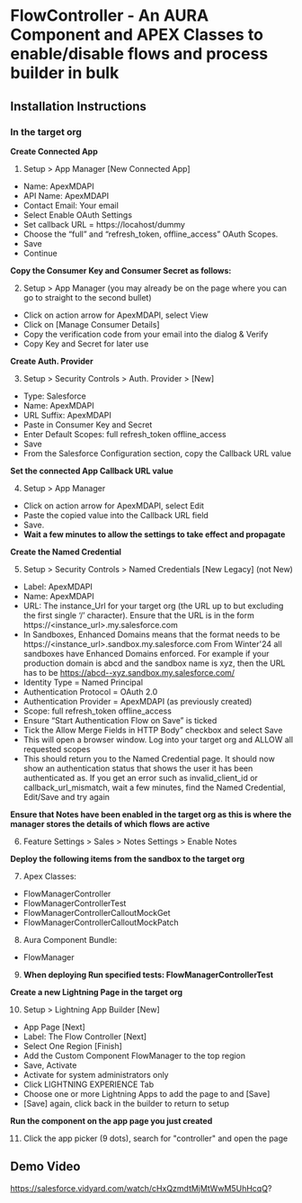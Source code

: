 # FlowController - An AURA Component and APEX Classes to enable/disable flows and process builder in bulk

## Installation Instructions

###	In the target org
**Create Connected App**
1.	Setup > App Manager [New Connected App]
  - Name: ApexMDAPI
  - API Name: ApexMDAPI
  - Contact Email: Your email
  - Select Enable OAuth Settings
  - Set callback URL = https://locahost/dummy
  -	Choose the “full” and “refresh_token, offline_access” OAuth Scopes.
  -	Save
  -	Continue
  
**Copy the Consumer Key and Consumer Secret as follows:**

2. Setup > App Manager (you may already be on the page where you can go to straight to the second bullet)
  - Click on action arrow for ApexMDAPI, select View
  - Click on [Manage Consumer Details]
  - Copy the verification code from your email into the dialog & Verify
  - Copy Key and Secret for later use
  
**Create Auth. Provider**

3. Setup > Security Controls > Auth. Provider > [New]
  - Type: Salesforce
  - Name: ApexMDAPI
  - URL Suffix: ApexMDAPI
  - Paste in Consumer Key and Secret
  - Enter Default Scopes: full refresh_token offline_access
  - Save
  - From the Salesforce Configuration section, copy the Callback URL value
  
**Set the connected App Callback URL value**

4.	Setup > App Manager
  -	Click on action arrow for ApexMDAPI, select Edit  
  - Paste the copied value into the Callback URL field
  - Save.  
  - **Wait a few minutes to allow the settings to take effect and propagate**
  
**Create the Named Credential**

5.	Setup > Security Controls > Named Credentials [New Legacy] (not New)
  - Label: ApexMDAPI
  - Name: ApexMDAPI
  - URL: The instance_Url for your target org (the URL up to but excluding the first single ‘/’ character). Ensure that the URL is in the form https://<instance_url>.my.salesforce.com
  - In Sandboxes, Enhanced Domains means that the format needs to be https://<instance_url>.sandbox.my.salesforce.com  From Winter'24 all sandboxes have Enhanced Domains enforced.  For example if your production domain is abcd and the sandbox name is xyz, then the URL has to be https://abcd--xyz.sandbox.my.salesforce.com/
  - Identity Type = Named Principal
  - Authentication Protocol = OAuth 2.0
  - Authentication Provider = ApexMDAPI (as previously created)
  - Scope: full refresh_token offline_access
  - Ensure “Start Authentication Flow on Save” is ticked
  - Tick the Allow Merge Fields in HTTP Body” checkbox and select Save
  - This will open a browser window. Log into your target org and ALLOW all requested scopes
  - This should return you to the Named Credential page. It should now show an authentication status that shows the user it has been authenticated as. If you get an error such as invalid_client_id or callback_url_mismatch, wait a few minutes, find the Named Credential, Edit/Save and try again

**Ensure that Notes have been enabled in the target org as this is where the manager stores the details of which flows are active**

6.	Feature Settings > Sales > Notes Settings > Enable Notes

**Deploy the following items from the sandbox to the target org**

7.	Apex Classes:  
  - FlowManagerController
  - FlowManagerControllerTest
  - FlowManagerControllerCalloutMockGet
  - FlowManagerControllerCalloutMockPatch
8.	Aura Component Bundle: 
  - FlowManager
9.	**When deploying Run specified tests: FlowManagerControllerTest**

**Create a new Lightning Page in the target org**

10. Setup > Lightning App Builder [New]
  - App Page [Next]
  - Label: The Flow Controller [Next]
  - Select One Region [Finish]
  - Add the Custom Component FlowManager to the top region
  - Save, Activate 
  - Activate for system administrators only
  - Click LIGHTNING EXPERIENCE Tab
  - Choose one or more Lightning Apps to add the page to and [Save] 
  - [Save] again, click back in the builder to return to setup
  
**Run the component on the app page you just created**

11. Click the app picker (9 dots), search for "controller" and open the page 


## Demo Video
https://salesforce.vidyard.com/watch/cHxQzmdtMjMtWwM5UhHcqQ?
